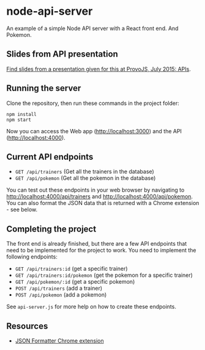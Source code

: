 # node-api-server
An example of a simple Node API server with a React front end. And Pokemon.

## Slides from API presentation

[Find slides from a presentation given for this at ProvoJS, July 2015: APIs](https://slides.com/andrewjensen/provojs-apis/).

## Running the server

Clone the repository, then run these commands in the project folder:
```
npm install
npm start
```

Now you can access the Web app ([http://localhost:3000](http://localhost:3000)) and the API ([http://localhost:4000](http://localhost:4000)).

## Current API endpoints

- `GET /api/trainers` (Get all the trainers in the database)
- `GET /api/pokemon` (Get all the pokemon in the database)

You can test out these endpoints in your web browser by navigating to [http://localhost:4000/api/trainers](http://localhost:4000/api/trainers) and [http://localhost:4000/api/pokemon](http://localhost:4000/api/pokemon). You can also format the JSON data that is returned with a Chrome extension - see below.

## Completing the project

The front end is already finished, but there are a few API endpoints that need to be implemented for the project to work.
You need to implement the following endpoints:

- `GET /api/trainers:id` (get a specific trainer)
- `GET /api/trainers:id/pokemon` (get the pokemon for a specific trainer)
- `GET /api/pokemon/:id` (get a specific pokemon)
- `POST /api/trainers` (add a trainer)
- `POST /api/pokemon` (add a pokemon)

See `api-server.js` for more help on how to create these endpoints.

## Resources

- [JSON Formatter Chrome extension](https://chrome.google.com/webstore/detail/json-formatter/bcjindcccaagfpapjjmafapmmgkkhgoa?hl=en)
